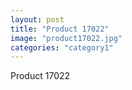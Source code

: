 ```yaml
---
layout: post
title: "Product 17022"
image: "product17022.jpg"
categories: "category1"
---
```

Product 17022
